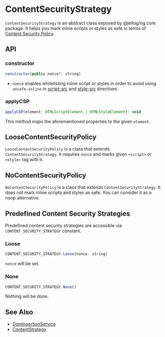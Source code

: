 # ContentSecurityStrategy

`ContentSecurityStrategy` is an abstract class exposed by @jellog/ng.core package. It helps you mark inline scripts or styles as safe in terms of [Content Security Policy](https://developer.mozilla.org/en-US/docs/Web/HTTP/Headers/Content-Security-Policy).




## API


### constructor

```js
constructor(public nonce?: string)
```

- `nonce` enables whitelisting inline script or styles in order to avoid using `unsafe-inline` in [script-src](https://developer.mozilla.org/en-US/docs/Web/HTTP/Headers/Content-Security-Policy/script-src#Unsafe_inline_script) and [style-src](https://developer.mozilla.org/en-US/docs/Web/HTTP/Headers/Content-Security-Policy/style-src#Unsafe_inline_styles) directives.


### applyCSP

```js
applyCSP(element: HTMLScriptElement | HTMLStyleElement): void
```

This method maps the aforementioned properties to the given `element`.




## LooseContentSecurityPolicy

`LooseContentSecurityPolicy` is a class that extends `ContentSecurityStrategy`. It requires `nonce` and marks given `<script>` or `<style>` tag with it.




## NoContentSecurityPolicy

`NoContentSecurityPolicy` is a class that extends `ContentSecurityStrategy`. It does not mark inline scripts and styles as safe. You can consider it as a noop alternative.




## Predefined Content Security Strategies

Predefined content security strategies are accessible via `CONTENT_SECURITY_STRATEGY` constant.


### Loose

```js
CONTENT_SECURITY_STRATEGY.Loose(nonce: string)
```

`nonce` will be set.


### None

```js
CONTENT_SECURITY_STRATEGY.None()
```

Nothing will be done.




## See Also

- [DomInsertionService](./Dom-Insertion-Service.md)
- [ContentStrategy](./Content-Strategy.md)

